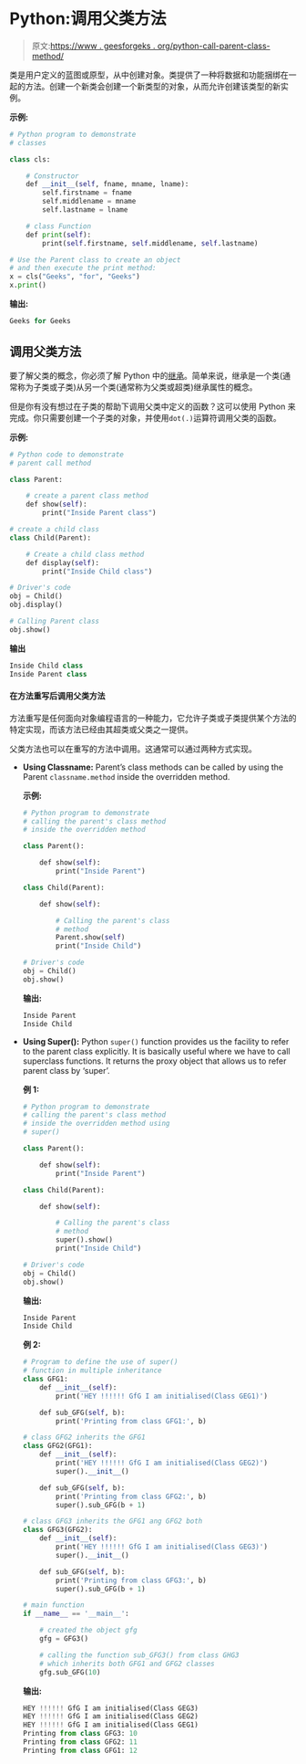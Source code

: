# Python:调用父类方法

> 原文:[https://www . geesforgeks . org/python-call-parent-class-method/](https://www.geeksforgeeks.org/python-call-parent-class-method/)

类是用户定义的蓝图或原型，从中创建对象。类提供了一种将数据和功能捆绑在一起的方法。创建一个新类会创建一个新类型的对象，从而允许创建该类型的新实例。

**示例:**

```py
# Python program to demonstrate
# classes

class cls:

    # Constructor
    def __init__(self, fname, mname, lname):
        self.firstname = fname
        self.middlename = mname
        self.lastname = lname

    # class Function
    def print(self):
        print(self.firstname, self.middlename, self.lastname)

# Use the Parent class to create an object
# and then execute the print method:
x = cls("Geeks", "for", "Geeks")
x.print()
```

**输出:**

```py
Geeks for Geeks

```

## 调用父类方法

要了解父类的概念，你必须了解 Python 中的[继承](https://www.geeksforgeeks.org/inheritance-in-python/)。简单来说，继承是一个类(通常称为子类或子类)从另一个类(通常称为父类或超类)继承属性的概念。

但是你有没有想过在子类的帮助下调用父类中定义的函数？这可以使用 Python 来完成。你只需要创建一个子类的对象，并使用`dot(.)`运算符调用父类的函数。

**示例:**

```py
# Python code to demonstrate 
# parent call method 

class Parent:

    # create a parent class method
    def show(self):
        print("Inside Parent class")

# create a child class
class Child(Parent):

    # Create a child class method
    def display(self):
        print("Inside Child class")

# Driver's code
obj = Child()
obj.display()

# Calling Parent class
obj.show()
```

**输出**

```py
Inside Child class
Inside Parent class

```

#### 在方法重写后调用父类方法

方法重写是任何面向对象编程语言的一种能力，它允许子类或子类提供某个方法的特定实现，而该方法已经由其超类或父类之一提供。

父类方法也可以在重写的方法中调用。这通常可以通过两种方式实现。

*   **Using Classname:** Parent’s class methods can be called by using the Parent `classname.method` inside the overridden method.

    **示例:**

    ```py
    # Python program to demonstrate
    # calling the parent's class method
    # inside the overridden method

    class Parent():

        def show(self):
            print("Inside Parent")

    class Child(Parent):

        def show(self):

            # Calling the parent's class
            # method
            Parent.show(self)
            print("Inside Child")

    # Driver's code
    obj = Child()
    obj.show()
    ```

    **输出:**

    ```py
    Inside Parent
    Inside Child

    ```

*   **Using Super():** Python `super()` function provides us the facility to refer to the parent class explicitly. It is basically useful where we have to call superclass functions. It returns the proxy object that allows us to refer parent class by ‘super’.

    **例 1:**

    ```py
    # Python program to demonstrate
    # calling the parent's class method
    # inside the overridden method using
    # super()

    class Parent():

        def show(self):
            print("Inside Parent")

    class Child(Parent):

        def show(self):

            # Calling the parent's class
            # method
            super().show()
            print("Inside Child")

    # Driver's code
    obj = Child()
    obj.show()
    ```

    **输出:**

    ```py
    Inside Parent
    Inside Child

    ```

    **例 2:**

    ```py
    # Program to define the use of super() 
    # function in multiple inheritance 
    class GFG1: 
        def __init__(self): 
            print('HEY !!!!!! GfG I am initialised(Class GEG1)') 

        def sub_GFG(self, b): 
            print('Printing from class GFG1:', b) 

    # class GFG2 inherits the GFG1 
    class GFG2(GFG1): 
        def __init__(self): 
            print('HEY !!!!!! GfG I am initialised(Class GEG2)') 
            super().__init__() 

        def sub_GFG(self, b): 
            print('Printing from class GFG2:', b) 
            super().sub_GFG(b + 1) 

    # class GFG3 inherits the GFG1 ang GFG2 both 
    class GFG3(GFG2): 
        def __init__(self): 
            print('HEY !!!!!! GfG I am initialised(Class GEG3)') 
            super().__init__() 

        def sub_GFG(self, b): 
            print('Printing from class GFG3:', b) 
            super().sub_GFG(b + 1) 

    # main function 
    if __name__ == '__main__': 

        # created the object gfg 
        gfg = GFG3() 

        # calling the function sub_GFG3() from class GHG3 
        # which inherits both GFG1 and GFG2 classes 
        gfg.sub_GFG(10)
    ```

    **输出:**

    ```py
    HEY !!!!!! GfG I am initialised(Class GEG3)
    HEY !!!!!! GfG I am initialised(Class GEG2)
    HEY !!!!!! GfG I am initialised(Class GEG1)
    Printing from class GFG3: 10
    Printing from class GFG2: 11
    Printing from class GFG1: 12

    ```